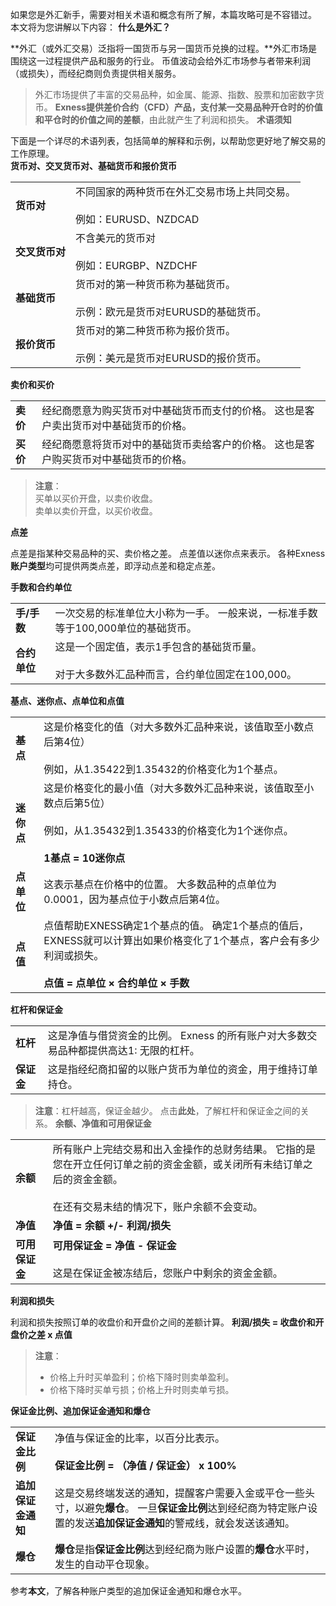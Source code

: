 
如果您是外汇新手，需要对相关术语和概念有所了解，本篇攻略可是不容错过。 本文将为您讲解以下内容：
**什么是外汇？**
 
**外汇（或外汇交易）泛指将一国货币与另一国货币兑换的过程。**外汇市场是围绕这一过程提供产品和服务的行业。
币值波动会给外汇市场参与者带来利润（或损失），而经纪商则负责提供相关服务。
> 外汇市场提供了丰富的交易品种，如金属、能源、指数、股票和加密数字货币。 **Exness提供差价合约（CFD）产品，支付某一交易品种开仓时的价值和平仓时的价值之间的差额**，由此就产生了利润和损失。
**术语须知**
 
下面是一个详尽的术语列表，包括简单的解释和示例，以帮助您更好地了解交易的工作原理。  
**货币对、交叉货币对、基础货币和报价货币**
 
|         |                                                |
|---------|------------------------------------------------|
| **货币对** |不同国家的两种货币在外汇交易市场上共同交易。<br/><br/>例如：EURUSD、NZDCAD|
|**交叉货币对**|       不含美元的货币对<br/><br/>例如：EURGBP、NZDCHF       |
|**基础货币** |货币对的第一种货币称为基础货币。<br/><br/>示例：欧元是货币对EURUSD的基础货币。 |
|**报价货币** |货币对的第二种货币称为报价货币。<br/><br/>示例：美元是货币对EURUSD的报价货币。 |

**卖价和买价**

|      |                                           |
|------|-------------------------------------------|
|**卖价**|经纪商愿意为购买货币对中基础货币而支付的价格。 这也是客户卖出货币对中基础货币的价格。|
|**买价**|经纪商愿意将货币对中的基础货币卖给客户的价格。 这也是客户购买货币对中基础货币的价格。|
> **注意**：  
> 买单以买价开盘，以卖价收盘。  
> 卖单以卖价开盘，以买价收盘。
>
>
**点差**

点差是指某种交易品种的买、卖价格之差。 点差值以迷你点来表示。 各种Exness**账户类型**均可提供两类点差，即浮动点差和稳定点差。

**手数和合约单位**

|        |                                                           |
|--------|-----------------------------------------------------------|
|**手/手数**|       一次交易的标准单位大小称为一手。 一般来说，一标准手数等于100,000单位的基础货币。        |
|**合约单位**|这是一个固定值，表示1手包含的基础货币量。 <br/><br/>对于大多数外汇品种而言，合约单位固定在100,000。|
**基点、迷你点、点单位和点值**

|       |                                                                                                    |
|-------|----------------------------------------------------------------------------------------------------|
|**基点** |              这是价格变化的值（对大多数外汇品种来说，该值取至小数点后第4位）<br/><br/>例如，从1.35422到1.35432的价格变化为1个基点。              |
|**迷你点**|这是价格变化的最小值（对大多数外汇品种来说，该值取至小数点后第5位）<br/><br/>例如，从1.35432到1.35433的价格变化为1个迷你点。<br/><br/>**1基点 = 10迷你点**|
|**点单位**|                           这表示基点在价格中的位置。 大多数品种的点单位为0.0001，因为基点位于小数点后第4位。                            |
|**点值** |    点值帮助EXNESS确定1个基点的值。 确定1个基点的值后，EXNESS就可以计算出如果价格变化了1个基点，客户会有多少利润或损失。<br/><br/>**点值 = 点单位 × 合约单位 × 手数**    |
**杠杆和保证金**

|       |                                                |
|-------|------------------------------------------------|
|**杠杆** |这是净值与借贷资金的比例。 Exness 的所有账户对大多数交易品种都提供高达1: 无限的杠杆。|
|**保证金**|         这是指经纪商扣留的以账户货币为单位的资金，用于维持订单持仓。         |
> **注意**：杠杆越高，保证金越少。
点击**此处**，了解杠杆和保证金之间的关系。
**余额、净值和可用保证金**

|         |                                                                                           |
|---------|-------------------------------------------------------------------------------------------|
| **余额**  |所有账户上完结交易和出入金操作的总财务结果。 它指的是您在开立任何订单之前的资金金额，或关闭所有未结订单之后的资金金额。<br/><br/>在还有交易未结的情况下，账户余额不会变动。|
| **净值**  |                                   **净值 = 余额 +/- 利润/损失**                                   |
|**可用保证金**|                   **可用保证金 = 净值 - 保证金**<br/><br/>这是在保证金被冻结后，您账户中剩余的资金金额。                   |
**利润和损失**
 
利润和损失按照订单的收盘价和开盘价之间的差额计算。
**利润/损失 = 收盘价和开盘价之差 x 点值**
> **注意**：  
>
> * 价格上升时买单盈利；价格下降时则卖单盈利。
> * 价格下降时买单亏损；价格上升时则卖单亏损。
>
>
**保证金比例、追加保证金通知和爆仓**
 
|           |                                                                                         |
|-----------|-----------------------------------------------------------------------------------------|
| **保证金比例** |                净值与保证金的比率，以百分比表示。<br/><br/>**保证金比例 = （净值 / 保证金） x 100%**                 |
|**追加保证金通知**|这是交易终端发送的通知，提醒客户需要入金或平仓一些头寸，以避免**爆仓**。 一旦**保证金比例**达到经纪商为特定账户设置的发送**追加保证金通知**的警戒线，就会发送该通知。|
|  **爆仓**   |                    **爆仓**是指**保证金比例**达到经纪商为账户设置的**爆仓**水平时，发生的自动平仓现象。                     |
参考**本文**，了解各种账户类型的追加保证金通知和爆仓水平。